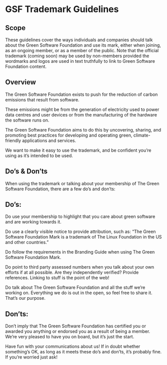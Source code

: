 # GSF Trademark Guidelines

## Scope

These guidelines cover the ways individuals and companies should talk about the Green Software Foundation and use its mark, either when joining, as an ongoing member, or as a member of the public. Note that the official trademark (coming soon) may be used by non-members provided the wordmarks and logos are used in text truthfully to link to Green Software Foundation content.

## Overview

The Green Software Foundation exists to push for the reduction of carbon emissions that result from software.

These emissions might be from the generation of electricity used to power data centres and user devices or from the manufacturing of the hardware the software runs on.

The Green Software Foundation aims to do this by uncovering, sharing, and promoting best practices for developing and operating green, climate-friendly applications and services.

We want to make it easy to use the trademark, and be confident you’re using as it’s intended to be used.

## Do’s & Don’ts

When using the trademark or talking about your membership of The Green Software Foundation, there are a few do’s and don’ts:

## Do’s:

Do use your membership to highlight that you care about green software and are working towards it.

Do use a clearly visible notice to provide attribution, such as: “The Green Software Foundation Mark is a trademark of The Linux Foundation in the US and other countries.”

Do follow the requirements in the Branding Guide when using The Green Software Foundation Mark.

Do point to third party assessed numbers when you talk about your own efforts if at all possible. Are they independently verified? Provide references. Linking to stuff is the point of the web!

Do talk about The Green Software Foundation and all the stuff we’re working on. Everything we do is out in the open, so feel free to share it. That’s our purpose.

## Don’ts:

Don’t imply that The Green Software Foundation has certified you or awarded you anything or endorsed you as a result of being a member. We’re very pleased to have you on board, but it’s just the start.

Have fun with your communications about us! If in doubt whether something’s OK, as long as it meets these do’s and don’ts, it’s probably fine. If you’re worried just ask!
